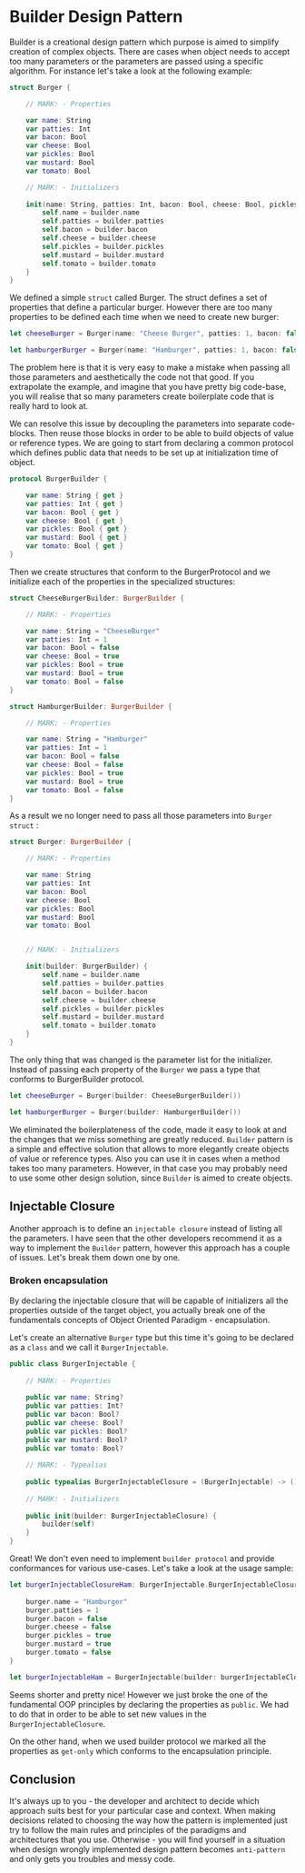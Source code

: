 # Builder Design Pattern

Builder is a creational design pattern which purpose is aimed to simplify creation of complex objects. There are cases when object needs to accept too many parameters or the parameters are passed using a specific algorithm. For instance let's take a look at the following example:

```swift
struct Burger {

    // MARK: - Properties 

    var name: String
    var patties: Int
    var bacon: Bool 
    var cheese: Bool
    var pickles: Bool
    var mustard: Bool
    var tomato: Bool

    // MARK: - Initializers
    
    init(name: String, patties: Int, bacon: Bool, cheese: Bool, pickles: Bool, mustard: Bool, tomato: Bool) {
        self.name = builder.name
        self.patties = builder.patties
        self.bacon = builder.bacon
        self.cheese = builder.cheese
        self.pickles = builder.pickles
        self.mustard = builder.mustard
        self.tomato = builder.tomato
    }
}
```

We defined a simple  `struct` called Burger. The struct defines a set of properties that define a particular burger. However there are too many properties to be defined each time when we need to create new burger: 

```swift
let cheeseBurger = Burger(name: "Cheese Burger", patties: 1, bacon: false, cheese: true, pickles: true, mustard: true, tomato: false)

let hamburgerBurger = Burger(name: "Hamburger", patties: 1, bacon: false, cheese: false, pickles: true, mustard: true, tomato: false)
```

The problem here is that it is very easy to make a mistake when passing all those parameters and aesthetically the code not that good. If you extrapolate the example, and imagine that you have pretty big code-base, you will realise that so many parameters create boilerplate code that is really hard to look at. 

We can resolve this issue by decoupling the parameters into separate code-blocks. Then reuse those blocks in order to be able to build objects of value or reference types. We are going to start from declaring a common protocol which defines public data that needs to be set up at initialization time of object. 

```swift
protocol BurgerBuilder {

    var name: String { get }
    var patties: Int { get }
    var bacon: Bool { get }
    var cheese: Bool { get }
    var pickles: Bool { get }
    var mustard: Bool { get }
    var tomato: Bool { get }
}
```

Then we create structures that conform to the BurgerProtocol and we initialize each of the properties in the specialized structures: 

```swift
struct CheeseBurgerBuilder: BurgerBuilder {

    // MARK: - Properties

    var name: String = "CheeseBurger"
    var patties: Int = 1
    var bacon: Bool = false
    var cheese: Bool = true
    var pickles: Bool = true
    var mustard: Bool = true
    var tomato: Bool = false
}

struct HamburgerBuilder: BurgerBuilder {

    // MARK: - Properties

    var name: String = "Hamburger"
    var patties: Int = 1
    var bacon: Bool = false
    var cheese: Bool = false
    var pickles: Bool = true
    var mustard: Bool = true
    var tomato: Bool = false
}

```

As a result we no longer need to pass all those parameters into `Burger struct` :

```swift
struct Burger: BurgerBuilder {

    // MARK: - Properties

    var name: String
    var patties: Int
    var bacon: Bool
    var cheese: Bool
    var pickles: Bool
    var mustard: Bool
    var tomato: Bool


    // MARK: - Initializers

    init(builder: BurgerBuilder) {
        self.name = builder.name
        self.patties = builder.patties
        self.bacon = builder.bacon
        self.cheese = builder.cheese
        self.pickles = builder.pickles
        self.mustard = builder.mustard
        self.tomato = builder.tomato
    }
}
```

The only thing that was changed is the parameter list for the initializer. Instead of passing each property of the `Burger` we pass a type that conforms to BurgerBuilder protocol. 

```swift
let cheeseBurger = Burger(builder: CheeseBurgerBuilder())

let hamburgerBurger = Burger(builder: HamburgerBuilder())
```

We eliminated the boilerplateness  of the code, made it easy to look at and the changes that we miss something are greatly reduced. `Builder` pattern is a simple and effective solution that allows to more elegantly create objects of value or reference types. Also you can use it in cases when a method takes too many parameters. However, in that case you may probably need to use some other design solution, since `Builder` is aimed to create objects. 

## Injectable Closure

Another approach is to define an `injectable closure` instead of listing all the parameters. I have seen that the other developers recommend it as a way to implement the `Builder` pattern, however this approach has a couple of issues. Let's break them down one by one. 

### Broken encapsulation
By declaring the injectable closure that will be capable of initializers all the properties outside of the target object, you actually break one of the fundamentals concepts of Object Oriented Paradigm - encapsulation. 

Let's create an alternative `Burger` type but this time it's going to be declared as a `class` and we call it `BurgerInjectable`. 

```swift
public class BurgerInjectable {
    
    // MARK: - Properties
    
    public var name: String?
    public var patties: Int?
    public var bacon: Bool?
    public var cheese: Bool?
    public var pickles: Bool?
    public var mustard: Bool?
    public var tomato: Bool?
    
    // MARK: - Typealias
    
    public typealias BurgerInjectableClosure = (BurgerInjectable) -> ()
    
    // MARK: - Initializers
    
    public init(builder: BurgerInjectableClosure) {
        builder(self)
    }
}

```

Great! We don't even need to implement `builder protocol` and provide conformances for various use-cases. Let's take a look at the usage sample:


```swift
let burgerInjectableClosureHam: BurgerInjectable.BurgerInjectableClosure = { burger in
    
    burger.name = "Hamburger"
    burger.patties = 1
    burger.bacon = false
    burger.cheese = false
    burger.pickles = true
    burger.mustard = true
    burger.tomato = false
}

let burgerInjectableHam = BurgerInjectable(builder: burgerInjectableClosureHam)

```

Seems shorter and pretty nice! However we just broke the one of the fundamental OOP principles by declaring the properties as `public`. We had to do that in order to be able to set new values in the `BurgerInjectableClosure`. 

On the other hand, when we used builder protocol we marked all the properties as `get-only` which conforms to the encapsulation principle. 

## Conclusion
It's always up to you - the developer and architect to decide which approach suits best for your particular case and context. When making decisions related to choosing the way how the pattern is implemented just try to follow the main rules and principles of the paradigms and architectures that you use. Otherwise - you will find yourself in a situation when design wrongly implemented design pattern becomes `anti-pattern` and only gets you troubles and messy code. 
